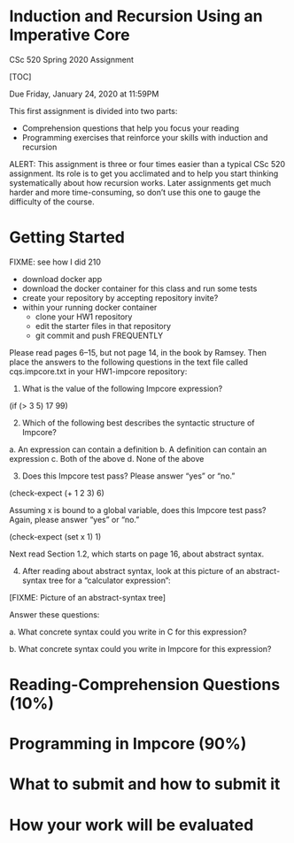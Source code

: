 # Induction and Recursion Using an Imperative Core

CSc 520 Spring 2020 Assignment

[TOC]

Due Friday, January 24, 2020 at 11:59PM

This first assignment is divided into two parts:
 * Comprehension questions that help you focus your reading
 * Programming exercises that reinforce your skills with induction and recursion

ALERT: This assignment is three or four times easier than a typical CSc 520 assignment. Its role is to get you acclimated and to help you start thinking systematically about how recursion works. Later assignments get much harder and more time-consuming, so don’t use this one to gauge the difficulty of the course.

# Getting Started

FIXME: see how I did 210

* download docker app
* download the docker container for this class and run some tests
* create your repository by accepting repository invite?
* within your running docker container
    * clone your HW1 repository
    * edit the starter files in that repository
    * git commit and push FREQUENTLY

Please read pages 6–15, but not page 14, in the book by Ramsey. Then place the answers to the following questions in the text file called cqs.impcore.txt in your HW1-impcore repository:

1. What is the value of the following Impcore expression?

  (if (> 3 5) 17 99)


2. Which of the following best describes the syntactic structure of Impcore?

  a. An expression can contain a definition
  b. A definition can contain an expression
  c. Both of the above
  d. None of the above


3. Does this Impcore test pass? Please answer “yes” or “no.”

  (check-expect (+ 1 2 3) 6)

Assuming x is bound to a global variable, does this Impcore test pass? Again, please answer “yes” or “no.”

  (check-expect (set x 1) 1)


Next read Section 1.2, which starts on page 16, about abstract syntax.

4. After reading about abstract syntax, look at this picture of an abstract-syntax tree for a “calculator expression”:

  [FIXME: Picture of an abstract-syntax tree]

Answer these questions:

a. What concrete syntax could you write in C for this expression?

b. What concrete syntax could you write in Impcore for this expression?


# Reading-Comprehension Questions (10%)


# Programming in Impcore (90%)
# What to submit and how to submit it
# How your work will be evaluated